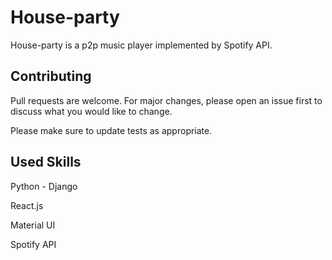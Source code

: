 # House-party

House-party is a p2p music player implemented by Spotify API.

## Contributing
Pull requests are welcome. For major changes, please open an issue first to discuss what you would like to change.

Please make sure to update tests as appropriate.

## Used Skills
Python - Django

React.js

Material UI

Spotify API
